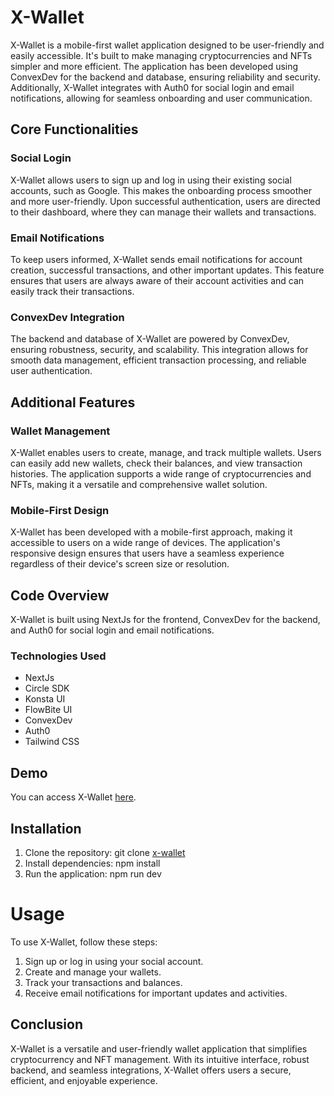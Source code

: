 # X-Wallet

X-Wallet is a mobile-first wallet application designed to be user-friendly and easily accessible. It's built to make managing cryptocurrencies and NFTs simpler and more efficient. The application has been developed using ConvexDev for the backend and database, ensuring reliability and security. Additionally, X-Wallet integrates with Auth0 for social login and email notifications, allowing for seamless onboarding and user communication.

## Core Functionalities

### Social Login

X-Wallet allows users to sign up and log in using their existing social accounts, such as Google. This makes the onboarding process smoother and more user-friendly. Upon successful authentication, users are directed to their dashboard, where they can manage their wallets and transactions.

### Email Notifications

To keep users informed, X-Wallet sends email notifications for account creation, successful transactions, and other important updates. This feature ensures that users are always aware of their account activities and can easily track their transactions.

### ConvexDev Integration

The backend and database of X-Wallet are powered by ConvexDev, ensuring robustness, security, and scalability. This integration allows for smooth data management, efficient transaction processing, and reliable user authentication.

## Additional Features

### Wallet Management

X-Wallet enables users to create, manage, and track multiple wallets. Users can easily add new wallets, check their balances, and view transaction histories. The application supports a wide range of cryptocurrencies and NFTs, making it a versatile and comprehensive wallet solution.

### Mobile-First Design

X-Wallet has been developed with a mobile-first approach, making it accessible to users on a wide range of devices. The application's responsive design ensures that users have a seamless experience regardless of their device's screen size or resolution.

## Code Overview

X-Wallet is built using NextJs for the frontend, ConvexDev for the backend, and Auth0 for social login and email notifications. 

### Technologies Used

- NextJs
- Circle SDK
- Konsta UI
- FlowBite UI
- ConvexDev
- Auth0
- Tailwind CSS

## Demo

You can access X-Wallet [here](https://x-wallet-circle.vercel.app/).

## Installation

1. Clone the repository: git clone [x-wallet](https://github.com/gabrieltemtsen/x-wallet)
2. Install dependencies: npm install
3. Run the application: npm run dev

# Usage

To use X-Wallet, follow these steps:

1. Sign up or log in using your social account.
2. Create and manage your wallets.
3. Track your transactions and balances.
4. Receive email notifications for important updates and activities.

## Conclusion

X-Wallet is a versatile and user-friendly wallet application that simplifies cryptocurrency and NFT management. With its intuitive interface, robust backend, and seamless integrations, X-Wallet offers users a secure, efficient, and enjoyable experience.

